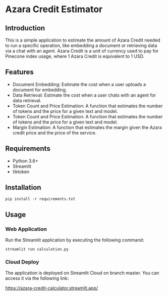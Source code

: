 Azara Credit Estimator
======================

Introduction
------------

This is a simple application to estimate the amount of Azara Credit needed to run a specific operation, like embedding a document or retrieving data via a chat with an agent. Azara Credit is a unit of currency used to pay for Pinecone index usage, where 1 Azara Credit is equivalent to 1 USD.

Features
--------

-   Document Embedding: Estimate the cost when a user uploads a document for embedding.
-   Data Retrieval: Estimate the cost when a user chats with an agent for data retrieval.
-   Token Count and Price Estimation: A function that estimates the number of tokens and the price for a given text and model.
-  Token Count and Price Estimation: A function that estimates the number of tokens and the price for a given text and model.
- Margin Estimation: A function that estimates the margin given the Azara credit price and the price of the service.

Requirements
------------

- Python 3.6+
- Streamlit
- tiktoken

Installation
-----------------------------

`pip install -r requirements.txt`

Usage
-----

### Web Application

Run the Streamlit application by executing the following command:

```streamlit run calculation.py```

### Cloud Deploy

The application is deployed on Streamlit Cloud on branch master. You can access it via the following link:

https://azara-credit-calculator.streamlit.app/